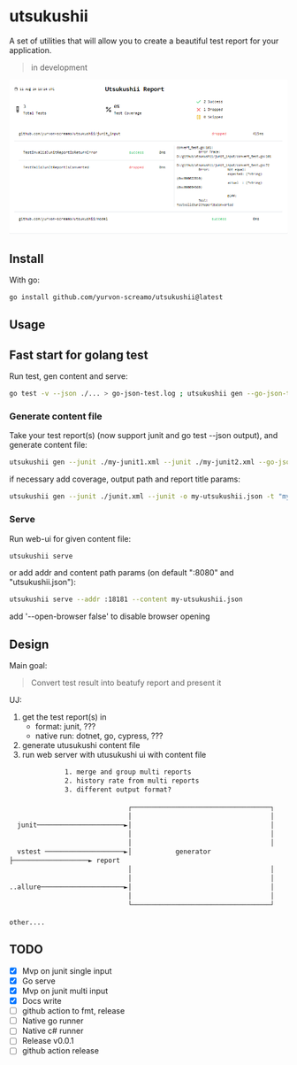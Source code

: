 # utsukushii

A set of utilities that will allow you to create a beautiful test report for your application.

> in development

![example](example.png)

## Install

With go:

```bash
go install github.com/yurvon-screamo/utsukushii@latest
```

## Usage

## Fast start for golang test

Run test, gen content and serve:

```bash
go test -v --json ./... > go-json-test.log ; utsukushii gen --go-json-test go-json-test.log && utsukushii serve
```

### Generate content file

Take your test report(s) (now support junit and go test --json output), and generate content file:

```bash
utsukushii gen --junit ./my-junit1.xml --junit ./my-junit2.xml --go-json-test my-go-json-test-1.log --go-json-test my-go-json-test-2.log
```

if necessary add coverage, output path and report title params:

```bash
utsukushii gen --junit ./junit.xml --junit -o my-utsukushii.json -t "my report" --coverage 65
```

### Serve

Run web-ui for given content file:

```bash
utsukushii serve
```

or add addr and content path params (on default ":8080" and "utsukushii.json"):

```bash
utsukushii serve --addr :18181 --content my-utsukushii.json
```

add '--open-browser false' to disable browser opening

## Design

Main goal:

> Convert test result into beatufy report and present it

UJ:

1) get the test report(s) in
   * format: junit, ???
   * native run: dotnet, go, cypress, ???
2) generate utusukushi content file
3) run web server with utusukushi ui with content file  

```ascii
              1. merge and group multi reports                                                
              2. history rate from multi reports                                              
              3. different output format?                                                     
                                                                                              
                              ┌───────────────────────────────────┐                           
                              │                                   │                           
  junit──────────────────────►│                                   │                           
                              │                                   │                           
                              │                                   │                           
  vstest ────────────────────►│           generator               ├───────────────────► report
                              │                                   │                           
                              │                                   │                           
..allure─────────────────────►│                                   │                           
                              │                                   │                           
                              └───────────────────────────────────┘                           

other....                                                                                       
```

## TODO

* [X] Mvp on junit single input
* [X] Go serve
* [X] Mvp on junit multi input
* [X] Docs write
* [ ] github action to fmt, release
* [ ] Native go runner
* [ ] Native c# runner
* [ ] Release v0.0.1
* [ ] github action release
